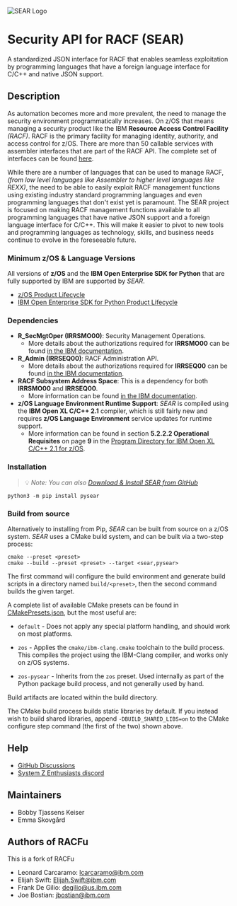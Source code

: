 ![SEAR Logo](https://raw.githubusercontent.com/Mainframe-Renewal-Project/sear/refs/heads/main/logo.svg)

# Security API for RACF (SEAR)

A standardized JSON interface for RACF that enables seamless exploitation by programming languages that have a foreign language interface for C/C++ and native JSON support.

## Description

As automation becomes more and more prevalent, the need to manage the security environment programmatically increases. On z/OS that means managing a security product like the IBM **Resource Access Control Facility** _(RACF)_. RACF is the primary facility for managing identity, authority, and access control for z/OS. There are more than 50 callable services with assembler interfaces that are part of the RACF API. The complete set of interfaces can be found [here](http://publibz.boulder.ibm.com/epubs/pdf/ich2d112.pdf).

While there are a number of languages that can be used to manage RACF, _(from low level languages like Assembler to higher level languages like REXX)_, the need to be able to easily exploit RACF management functions using existing industry standard programming languages and even programming languages that don't exist yet is paramount. The SEAR project is focused on making RACF management functions available to all programming languages that have native JSON support and a foreign language interface for C/C++. This will make it easier to pivot to new tools and programming languages as technology, skills, and business needs continue to evolve in the foreseeable future.

### Minimum z/OS & Language Versions

All versions of **z/OS** and the **IBM Open Enterprise SDK for Python** that are fully supported by IBM are supported by _SEAR_.

* [z/OS Product Lifecycle](https://www.ibm.com/support/pages/lifecycle/search/?q=5655-ZOS,%205650-ZOS)
* [IBM Open Enterprise SDK for Python Product Lifecycle](https://www.ibm.com/support/pages/lifecycle/search?q=5655-PYT)

### Dependencies

* **R_SecMgtOper (IRRSMO00)**: Security Management Operations.
  * More details about the authorizations required for **IRRSMO00** can be found [in the IBM documentation](https://www.ibm.com/docs/en/zos/latest?topic=operations-racf-authorization).
* **R_Admin (IRRSEQ00)**: RACF Administration API.
  * More details about the authorizations required for **IRRSEQ00** can be found [in the IBM documentation](https://www.ibm.com/docs/en/zos/latest?topic=api-racf-authorization).
* **RACF Subsystem Address Space**: This is a dependency for both **IRRSMO00** and **IRRSEQ00**.
  * More information can be found [in the IBM documentation](https://www.ibm.com/docs/en/zos/latest?topic=considerations-racf-subsystem).
* **z/OS Language Environment Runtime Support**: _SEAR_ is compiled using the **IBM Open XL C/C++ 2.1** compiler, which is still fairly new and requires **z/OS Language Environment** service updates for runtime support.
  * More information can be found in section **5.2.2.2 Operational Requisites** on page **9** in the [Program Directory for IBM Open XL C/C++ 2.1 for z/OS](https://publibfp.dhe.ibm.com/epubs/pdf/i1357012.pdf).

### Installation

> :bulb: _Note: You can also [Download & Install SEAR from GitHub](https://github.com/Mainframe-Renewal-Project/sear/releases)_

```shell
python3 -m pip install pysear
```

### Build from source

Alternatively to installing from Pip, _SEAR_ can be built from source on a z/OS system. _SEAR_ uses a CMake build system, and can be built via a two-step process:

```shell
cmake --preset <preset>
cmake --build --preset <preset> --target <sear,pysear>
```

The first command will configure the build environment and generate build scripts in a directory named `build/<preset>`, then the second command builds the given target.

A complete list of available CMake presets can be found in [CMakePresets.json](CMakePresets.json), but the most useful are:

* `default` - Does not apply any special platform handling, and should work on most platforms.

* `zos` - Applies the `cmake/ibm-clang.cmake` toolchain to the build process. This compiles the project using the IBM-Clang compiler, and works only on z/OS systems.

* `zos-pysear` - Inherits from the `zos` preset. Used internally as part of the Python package build process, and not generally used by hand.

Build artifacts are located within the build directory.

The CMake build process builds static libraries by default. If you instead wish to build shared libraries, append `-DBUILD_SHARED_LIBS=on` to the CMake configure step command (the first of the two) shown above.

## Help

* [GitHub Discussions](https://github.com/Mainframe-Renewal-Project/sear/discussions)
* [System Z Enthusiasts discord](https://discord.gg/sze)

## Maintainers

* Bobby Tjassens Keiser
* Emma Skovgård

## Authors of RACFu

This is a fork of RACFu

* Leonard Carcaramo: <lcarcaramo@ibm.com>
* Elijah Swift: <Elijah.Swift@ibm.com>
* Frank De Gilio: <degilio@us.ibm.com>
* Joe Bostian: <jbostian@ibm.com>
